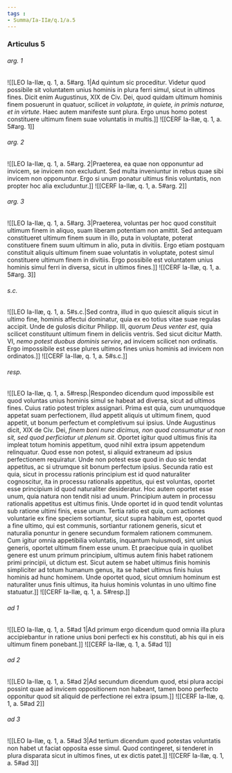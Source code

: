 ```yaml
---
tags : 
- Summa/Ia-IIæ/q.1/a.5
---
```


### Articulus 5

###### arg. 1
![[LEO Ia-IIæ, q. 1, a. 5#arg. 1|Ad quintum sic proceditur. Videtur quod possibile sit voluntatem unius hominis in plura ferri simul, sicut in ultimos fines. Dicit enim Augustinus, XIX de Civ. Dei, quod quidam ultimum hominis finem posuerunt in quatuor, scilicet *in voluptate, in quiete, in primis naturae, et in virtute*. Haec autem manifeste sunt plura. Ergo unus homo potest constituere ultimum finem suae voluntatis in multis.]]
![[CERF Ia-IIæ, q. 1, a. 5#arg. 1]]

###### arg. 2
![[LEO Ia-IIæ, q. 1, a. 5#arg. 2|Praeterea, ea quae non opponuntur ad invicem, se invicem non excludunt. Sed multa inveniuntur in rebus quae sibi invicem non opponuntur. Ergo si unum ponatur ultimus finis voluntatis, non propter hoc alia excluduntur.]]
![[CERF Ia-IIæ, q. 1, a. 5#arg. 2]]

###### arg. 3
![[LEO Ia-IIæ, q. 1, a. 5#arg. 3|Praeterea, voluntas per hoc quod constituit ultimum finem in aliquo, suam liberam potentiam non amittit. Sed antequam constitueret ultimum finem suum in illo, puta in voluptate, poterat constituere finem suum ultimum in alio, puta in divitiis. Ergo etiam postquam constituit aliquis ultimum finem suae voluntatis in voluptate, potest simul constituere ultimum finem in divitiis. Ergo possibile est voluntatem unius hominis simul ferri in diversa, sicut in ultimos fines.]]
![[CERF Ia-IIæ, q. 1, a. 5#arg. 3]]

###### s.c.
![[LEO Ia-IIæ, q. 1, a. 5#s.c.|Sed contra, illud in quo quiescit aliquis sicut in ultimo fine, hominis affectui dominatur, quia ex eo totius vitae suae regulas accipit. Unde de gulosis dicitur Philipp. III, *quorum Deus venter est*, quia scilicet constituunt ultimum finem in deliciis ventris. Sed sicut dicitur Matth. VI, *nemo potest duobus dominis servire*, ad invicem scilicet non ordinatis. Ergo impossibile est esse plures ultimos fines unius hominis ad invicem non ordinatos.]]
![[CERF Ia-IIæ, q. 1, a. 5#s.c.]]

###### resp.
![[LEO Ia-IIæ, q. 1, a. 5#resp.|Respondeo dicendum quod impossibile est quod voluntas unius hominis simul se habeat ad diversa, sicut ad ultimos fines. Cuius ratio potest triplex assignari. Prima est quia, cum unumquodque appetat suam perfectionem, illud appetit aliquis ut ultimum finem, quod appetit, ut bonum perfectum et completivum sui ipsius. Unde Augustinus dicit, XIX de Civ. Dei, *finem boni nunc dicimus, non quod consumatur ut non sit, sed quod perficiatur ut plenum sit*. Oportet igitur quod ultimus finis ita impleat totum hominis appetitum, quod nihil extra ipsum appetendum relinquatur. Quod esse non potest, si aliquid extraneum ad ipsius perfectionem requiratur. Unde non potest esse quod in duo sic tendat appetitus, ac si utrumque sit bonum perfectum ipsius. Secunda ratio est quia, sicut in processu rationis principium est id quod naturaliter cognoscitur, ita in processu rationalis appetitus, qui est voluntas, oportet esse principium id quod naturaliter desideratur. Hoc autem oportet esse unum, quia natura non tendit nisi ad unum. Principium autem in processu rationalis appetitus est ultimus finis. Unde oportet id in quod tendit voluntas sub ratione ultimi finis, esse unum. Tertia ratio est quia, cum actiones voluntarie ex fine speciem sortiantur, sicut supra habitum est, oportet quod a fine ultimo, qui est communis, sortiantur rationem generis, sicut et naturalia ponuntur in genere secundum formalem rationem communem. Cum igitur omnia appetibilia voluntatis, inquantum huiusmodi, sint unius generis, oportet ultimum finem esse unum. Et praecipue quia in quolibet genere est unum primum principium, ultimus autem finis habet rationem primi principii, ut dictum est. Sicut autem se habet ultimus finis hominis simpliciter ad totum humanum genus, ita se habet ultimus finis huius hominis ad hunc hominem. Unde oportet quod, sicut omnium hominum est naturaliter unus finis ultimus, ita huius hominis voluntas in uno ultimo fine statuatur.]]
![[CERF Ia-IIæ, q. 1, a. 5#resp.]]

###### ad 1
![[LEO Ia-IIæ, q. 1, a. 5#ad 1|Ad primum ergo dicendum quod omnia illa plura accipiebantur in ratione unius boni perfecti ex his constituti, ab his qui in eis ultimum finem ponebant.]]
![[CERF Ia-IIæ, q. 1, a. 5#ad 1]]

###### ad 2
![[LEO Ia-IIæ, q. 1, a. 5#ad 2|Ad secundum dicendum quod, etsi plura accipi possint quae ad invicem oppositionem non habeant, tamen bono perfecto opponitur quod sit aliquid de perfectione rei extra ipsum.]]
![[CERF Ia-IIæ, q. 1, a. 5#ad 2]]

###### ad 3
![[LEO Ia-IIæ, q. 1, a. 5#ad 3|Ad tertium dicendum quod potestas voluntatis non habet ut faciat opposita esse simul. Quod contingeret, si tenderet in plura disparata sicut in ultimos fines, ut ex dictis patet.]]
![[CERF Ia-IIæ, q. 1, a. 5#ad 3]]


